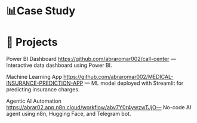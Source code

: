 
# 📊Case Study
# 💼 Projects
Power BI Dashboard
https://github.com/abraromar002/call-center — Interactive data dashboard using Power BI.

Machine Learning App
https://github.com/abraromar002/MEDICAL-INSURANCE-PREDICTION-APP — ML model deployed with Streamlit for predicting insurance charges.

Agentic AI Automation
https://abrar02.app.n8n.cloud/workflow/abv7Y0r4ywzwTJjO— No-code AI agent using n8n, Hugging Face, and Telegram bot.

